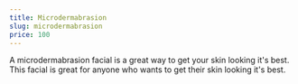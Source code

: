 ```yaml
---
title: Microdermabrasion
slug: microdermabrasion
price: 100
---
```


A microdermabrasion facial is a great way to get your skin looking it's best. This facial is great for anyone who wants to get their skin looking it's best.
